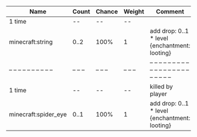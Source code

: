 | Name                 | Count | Chance | Weight | Comment                                       |
| -------------------- | ----- | ------ | ------ | --------------------------------------------- |
| 1 time               |    -- |     -- |     -- |                                               |
| minecraft:string     |  0..2 |   100% |      1 | add drop: 0..1 * level {enchantment: looting} |
| – – – – – – – – – –  | – – – | – – –  | – – –  | – – – – – – – – – – – – – – – – – – – – – – – |
| 1 time               |    -- |     -- |     -- | killed by player                              |
| minecraft:spider_eye |  0..1 |   100% |      1 | add drop: 0..1 * level {enchantment: looting} |